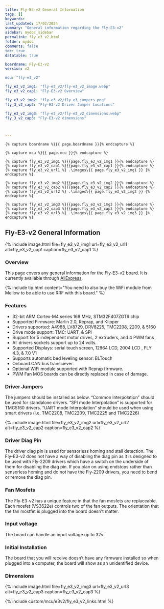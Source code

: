 ```yaml
---
title: Fly-E3-v2 General Information
tags: []
keywords: 
last_updated: 17/02/2024
summary: "General information regarding the Fly-E3-v2"
sidebar: mydoc_sidebar
permalink: fly_e3_v2.html
folder: mydoc
comments: false
toc: true
datatable: true

boardname: Fly-E3-v2
version: v2

mcu: "fly-e3_v2"

fly_e3_v2_img1: "fly-e3_v2/fly-e3_v2_image.webp"
fly_e3_v2_cap1: "Fly-E3-v2 Overview"

fly_e3_v2_img2: "fly-e3_v2/fly_e3_jumpers.png"
fly_3_v2_cap2: "Fly-E3-v2 Driver Jumper Locations"

fly_e3_v2_img3: "fly-e3_v2/fly-e3_v2_dimensions.webp"
fly_3_v2_cap3: "Fly-E3-v2 dimensions"



---
```

    {% capture boardname %}{{ page.boardname }}{% endcapture %}

    {% capture mcu %}{{ page.mcu }}{% endcapture %}

    {% capture fly_e3_v2_img1 %}{{page.fly_e3_v2_img1 }}{% endcapture %}
    {% capture fly_e3_v2_cap1 %}{{page.fly_e3_v2_cap1 }}{% endcapture %}
    {% capture fly_e3_v2_url1 %} .\images\{{ page.fly_e3_v2_img1 }} {% endcapture %}

    {% capture fly_e3_v2_img2 %}{{page.fly_e3_v2_img2 }}{% endcapture %}
    {% capture fly_e3_v2_cap2 %}{{page.fly_e3_v2_cap2 }}{% endcapture %}
    {% capture fly_e3_v2_url2 %} .\images\{{ page.fly_e3_v2_img2 }} {% endcapture %}

    {% capture fly_e3_v2_img3 %}{{page.fly_e3_v2_img3 }}{% endcapture %}
    {% capture fly_e3_v2_cap3 %}{{page.fly_e3_v2_cap3 }}{% endcapture %}
    {% capture fly_e3_v2_url3 %} .\images\{{ page.fly_e3_v2_img3 }} {% endcapture %}

## Fly-E3-v2 General Information

{% 
include image.html 
file=fly_e3_v2_img1
url=fly_e3_v2_url1
alt=fly_e3_v2_cap1
caption=fly_e3_v2_cap1
%}

### Overview

This page covers any general information for the Fly-E3-v2 board.
It is currently available through [AliExpress](https://s.click.aliexpress.com/e/_Dm8O04D).

{% include tip.html content="You need to also buy the WiFi module from Mellow to be able to use RRF with this board." %}

### Features

- 32-bit ARM Cortex-M4 series 168 MHz, STM32F407ZGT6 chip
- Supported Firmware: Marlin 2.0, Reprap, and Klipper
- Drivers supported: A4988, LV8729, DRV8225, TMC2208, 2209, & 5160
- Drive mode support: TMC: UART, & SPI
- Support for 5 independent motor drives, 2 extruders, and 4 PWM fans
- All drivers sockets support up to 24 volts.
- Supported Displays: serial touch screen, 12864 LCD, 2004 LCD , FLY 4.3, & 7.0 V1
- Supports automatic bed leveling sensor: BLTouch
- Onboard CAN bus transciever.
- Optional  WiFi module supported with Reprap firmware.
- PWM Fan MOS boards can be directly replaced in case of damage.

### Driver Jumpers

The jumpers should be installed as below. “Common Interpolation” should be used for standalone drivers. “SPI mode Interpolation” is supported for TMC5160 drivers. “UART mode Interpolation” should be used when using smart drivers (i.e. TMC2208, TMC2209, TMC2225 and TMC2226)

{% 
include image.html 
file=fly_e3_v2_img2
url=fly_e3_v2_url2
alt=fly_e3_v2_cap2
caption=fly_e3_v2_cap2
%}

### Driver Diag Pin

The driver diag pin is used for sensorless homing and stall detection.
The Fly-E3-v2 does not have a way of disabling the diag pin as it is designed to be used with Fly-2209 drivers which have a switch on the underside of them for disabling the diag pin.
If you plan on using endstops rather than sensorless homing and do not have the Fly-2209 drivers, you need to bend or remove the diag pin.

### Fan Mosfets

The Fly-E3-v2 has a unique feature in that the fan mosfets are replaceable.
Each mosfet (VS3622e) controls two of the fan outputs.
The orientation that the fan mostfet is plugged into the board doesn't matter.

### Input voltage

The board can handle an input voltage up to 32v.

### Initial Installation

The board that you will receive doesn’t have any firmware installed so when plugged into a computer, the board will show as an unidentified device.

### Dimensions

{% 
include image.html 
file=fly_e3_v2_img3
url=fly_e3_v2_url3
alt=fly_e3_v2_cap3
caption=fly_e3_v2_cap3
%}

{% include custom/mcu/e3v2/fly_e3_v2_links.html %}
